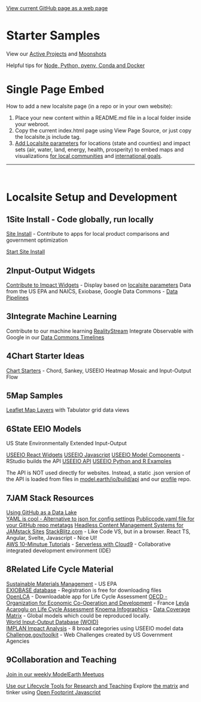 <div class="showGit">
<a href="https://model.earth/community/start/">View current GitHub page as a web page</a>
</div>

<h1 style="font-size:32px">Starter Samples</h1>

View our [Active Projects](../../projects) and [Moonshots](../../community/projects)

Helpful tips for [Node, Python, pyenv, Conda and Docker](https://model.earth/io/coders/python/)


# Single Page Embed

How to add a new localsite page (in a repo or in your own website):

1. Place your new content within a README.md file in a local folder inside your webroot. 
2. Copy the current index.html page using View Page Source, or just copy the localsite.js include tag.
3. [Add Localsite parameters](../) for locations (state and counties) and impact sets (air, water, land, energy, health, prosperity) to embed maps and visualizations [for local communities](/io/communities/) and [international goals](/data-commons/dist).

____
<br>

# Localsite Setup and Development

## <span class="num">1</span><span class="txt">Site Install - Code globally, run locally</span>

<a href="../../localsite/start/steps/">Site Install</a> - Contribute to apps for local product comparisons and government optimization
<!--
&bullet; <a href="/apps/">Our Apps Folder</a> - Customize JQuery pages
&bullet; <a href="../challenge/">Sustainable Communities Web Challenge</a><br>
&bullet; <a href="../challenge/how/">How to Create a Local Site Page</a><br>
--> 

<a href="../../localsite/start/steps/" class="btn btn-success">Start Site Install</a>


## <span class="num">2</span><span class="txt">Input-Output Widgets</span>
<a href="../../io/charts/">Contribute to Impact Widgets</a> - Display based on [localsite parameters](../) 
Data from the US EPA and NAICS, Exiobase, Google Data Commons - [Data Pipelines](/data-pipeline/)


## <span class="num">3</span><span class="txt">Integrate Machine Learning</span>
Contribute to our machine learning [RealityStream](../../RealityStream/)
Integrate Observable with Google in our <a href="/data-commons/docs/data/">Data Commons Timelines</a>

## <span class="num">4</span><span class="txt">Chart Starter Ideas</span>
[Chart Starters](../../community/start/charts) - Chord, Sankey, USEEIO Heatmap Mosaic and Input-Output Flow


## <span class="num">5</span><span class="txt">Map Samples</span>
[Leaflet Map Layers](../../community/start/maps#geoview=state&state=CA) with Tabulator grid data views

## <span class="num">6</span><span class="txt">State EEIO Models</span>

US State Environmentally Extended Input-Output

[USEEIO React Widgets](../../io/charts)
[USEEIO Javascript](../../../useeio.js/footprint/)
[USEEIO Model Components](https://github.com/USEPA/useeior/blob/master/format_specs/Model.md) - RStudio builds the API
[USEEIO API](https://github.com/usepa/useeio_api/)
[USEEIO Python and R Examples](../../community/resources/useeio)

The API is NOT used directly for websites.
Instead, a static .json version of the API is loaded from files in [model.earth/io/build/api](https://github.com/ModelEarth/io/tree/main/build/api) and our [profile](http://model.earth/profile) repo.


## <span class="num">7</span><span class="txt">JAM Stack Resources</span>

[Using GitHub as a Data Lake](https://dzone.com/articles/using-github-as-a-data-lake)  
[YAML is cool - Alternative to json for config settings](https://www.educative.io/blog/yaml-tutorial)
[Publiccode.yaml file for your GitHub repo metatags](https://github.com/publiccodeyml/publiccode.yml)
[Headless Content Management Systems for JAMstack Sites](https://jamstack.org/headless-cms/)
[StackBlitz.com](https://stackblitz.com/) - Like Code VS, but in a browser. React TS, Angular, Svelte, Javascript - Nice UI!  
[AWS 10-Minutue Tutorials](https://aws.amazon.com/getting-started/tutorials/?awsf.getting-started-content=use-case-tmt%23websites-apps) - [Serverless with Cloud9](https://aws.amazon.com/getting-started/tutorials/build-serverless-app-codestar-cloud9/?trk=gs_card) - Collaborative integrated development environment (IDE)

<!--
[Netlify Gatsby Starter](https://github.com/netlify-templates/gatsby-starter-netlify-cms) - [Gatsby](https://www.gatsbyjs.org/)    

**VueJS**  
[Element Table](https://element.bootstrap-table.com/examples/)  
[Build a Vue App with Google Firebase Authentication and Firestore Database](https://blog.bitsrc.io/build-a-vue-app-with-firebase-authentication-and-database-e7d6816f79af)  
[Frappe/ERPNext](https://frappe.io/frappejs/docs/client/index.md), 
[VuePress](https://vuepress.vuejs.org/), 
[Gridsome](https://gridsome.org/), 
[Nuxt](https://nuxtjs.org/).&nbsp;  

**Google Flutter**  
[Flutter - apps for mobile, web and desktop](https://flutter.dev/)  
[Flutter/Dart samples in HTML](https://gallery.flutter.dev/)
-->



## <span class="num">8</span><span class="txt">Related Life Cycle Material</span>

<!--
There is growing trend across industry to trace the entire supply chain. 
Responsible sourcing allows manufacturers to...
-->

[Sustainable Materials Management](https://www.epa.gov/smm) - US EPA  
[EXIOBASE database](https://www.exiobase.eu/) - Registration is free for downloading files  
[OpenLCA](https://www.openlca.org/) - Downloadable app for Life Cycle Assessment
[OECD - Organization for Economic Co-Operation and Development](https://www.oecd.org/sti/ind/measuring-trade-in-value-added.htm) - France
[Leyla Acaroglu on Life Cycle Assessment](https://medium.com/disruptive-design/a-guide-to-life-cycle-thinking-b762ab49bce3)
[Knoema Infographics](https://knoema.com/infographics) - [Data Coverage Matrix](https://knoema.com/atlas/matrix) - Global models which could be reproduced locally.  
[World Input-Output Database (WOID)](http://www.wiod.org/otherdb)  
[IMPLAN Impact Analysis](https://implanhelp.zendesk.com/hc/en-us/articles/360039284273-Environmental-Data) - 8 broad categories using USEEIO model data  
[Challenge.gov/toolkit](https://www.challenge.gov) - Web Challenges created by US Government Agencies

## <span class="num">9</span><span class="txt">Collaboration and Teaching</span>

[Join in our weekly ModelEarth Meetups](/io/coders/)


[Use our Lifecycle Tools for Research and Teaching](/io/learn/)
Explore [the matrix](/io/about/matrix/) and tinker using [Open Footprint Javascript](/useeio.js/footprint/)

<!-- 
Expensive European Exiobase
https://simapro.com/products/exiobase-database/-->

<!-- GEOD - Global Economic Open Database  -->
<!--
[Recycling and Resource Recovery as a Tool for Regional Economic Development](https://www.epa.gov/smm/sustainable-materials-management-smm-web-academy-webinar-recycling-and-resource-recovery-tool) - Webinar: Nov 20, 2019, 1PM  
-->

<!--
USCSD Materials Marketplace - Seems to be members only. Wes has a contact that worked on it.
https://usbcsd.org/materials

Southern Regional Science Association
http://www.srsa.org/


https://joulebug.com/
-->


<!-- 

Create a Sankey chart with a return flow:
https://www.sciencedirect.com/science/article/pii/S0921344917301167
-->

